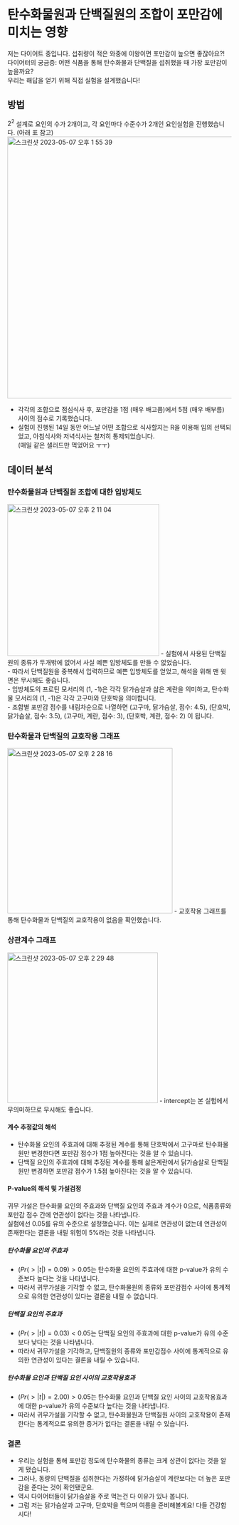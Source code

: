 # 탄수화물원과 단백질원의 조합이 포만감에 미치는 영향
저는 다이어트 중입니다. 섭취량이 적은 와중에 이왕이면 포만감이 높으면 좋잖아요?! <br>
다이어터의 궁금증: 어떤 식품을 통해 탄수화물과 단백질을 섭취했을 때 가장 포만감이 높을까요? <br>
우리는 해답을 얻기 위해 직접 실험을 설계했습니다! 
## 방법
$2^{2}$ 설계로 요인의 수가 2개이고, 각 요인마다 수준수가 2개인 요인실험을 진행했습니다. (아래 표 참고)
<img width="588" alt="스크린샷 2023-05-07 오후 1 55 39" src="https://user-images.githubusercontent.com/90596549/236658455-4348d37b-f454-4a07-b067-08df6f70119a.png"> <br>
- 각각의 조합으로 점심식사 후, 포만감을 1점 (매우 배고픔)에서 5점 (매우 배부름) 사이의 점수로 기록했습니다. <br>
- 실험이 진행된 14일 동안 어느날 어떤 조합으로 식사할지는 R을 이용해 임의 선택되었고, 아침식사와 저녁식사는 철저히 통제되었습니다.<br> 
(매일 같은 샐러드만 먹었어요 ㅜㅜ) <br>
## 데이터 분석 
### 탄수화물원과 단백질원 조합에 대한 입방체도 
<img width="341" alt="스크린샷 2023-05-07 오후 2 11 04" src="https://user-images.githubusercontent.com/90596549/236658956-39a79198-445e-43d0-a5cf-bd75b05b1079.png">
- 실험에서 사용된 단백질원의 종류가 두개밖에 없어서 사실 예쁜 입방체도를 만들 수 없었습니다. <br> 
- 따라서 단백질원을 중복해서 입력하므로 예쁜 입방체도를 얻었고, 해석을 위해 맨 윗면은 무시해도 좋습니다. <br>
- 입방체도의 프로틴 모서리의 (1, -1)은 각각 닭가슴살과 삶은 계란을 의미하고, 탄수화물 모서리의 (1, -1)은 각각 고구마와 단호박을 의미합니다. <br>
- 조합별 포만감 점수를 내림차순으로 나열하면 (고구마, 닭가슴살, 점수: 4.5), (단호박, 닭가슴살, 점수: 3.5), (고구마, 계란, 점수: 3), (단호박, 계란, 점수: 2) 이 됩니다. <br>

### 탄수화물과 단백질의 교호작용 그래프 
<img width="371" alt="스크린샷 2023-05-07 오후 2 28 16" src="https://user-images.githubusercontent.com/90596549/236659510-d359fdfa-64fe-49e1-b1c6-999c762f78c8.png">
- 교호작용 그래프를 통해 탄수화물과 단백질의 교호작용이 없음을 확인했습니다. 

### 상관계수 그래프
<img width="338" alt="스크린샷 2023-05-07 오후 2 29 48" src="https://user-images.githubusercontent.com/90596549/236659552-8b00923b-f949-4c1f-9155-bb97fa25fc56.png">
- intercept는 본 실험에서 무의미하므로 무시해도 좋습니다. <br>

#### 계수 추정값의 해석
- 탄수화물 요인의 주효과에 대해 추정된 계수를 통해 단호박에서 고구마로 탄수화물원만 변경한다면 포만감 점수가 1점 높아진다는 것을 알 수 있습니다. <br>
- 단백질 요인의 주효과에 대해 추정된 계수를 통해 삶은계란에서 닭가슴살로 단백질원만 변경하면 포만감 점수가 1.5점 높아진다는 것을 알 수 있습니다. <br>

#### P-value의 해석 및 가설검정
귀무 가설은 탄수화물 요인의 주효과와 단백질 요인의 주효과 계수가 0으로, 식품종류와 포만감 점수 간에 연관성이 없다는 것을 나타냅니다. <br> 
실험에선 0.05를 유의 수준으로 설정했습니다. 이는 실제로 연관성이 없는데 연관성이 존재한다는 결론을 내릴 위험이 5%라는 것을 나타냅니다. <br>
##### 탄수화물 요인의 주효과
- $(Pr(>|t|)=0.09) > 0.05$는 탄수화물 요인의 주효과에 대한 p-value가 유의 수준보다 높다는 것을 나타냅니다. <br>
- 따라서 귀무가설을 기각할 수 없고, 탄수화물원의 종류와 포만감점수 사이에 통계적으로 유의한 연관성이 있다는 결론을 내릴 수 없습니다.<br>
##### 단백질 요인의 주효과
- $(Pr(>|t|)=0.03) < 0.05$는 단백질 요인의 주효과에 대한 p-value가 유의 수준보다 낮다는 것을 나타냅니다. <br>
- 따라서 귀무가설을 기각하고, 단백질원의 종류와 포만감점수 사이에 통계적으로 유의한 연관성이 있다는 결론을 내릴 수 있습니다.<br>
##### 탄수화물 요인과 단백질 요인 사이의 교호작용효과
- $(Pr(>|t|)=2.00) > 0.05$는 탄수화물 요인과 단백질 요인 사이의 교호작용효과에 대한 p-value가 유의 수준보다 높다는 것을 나타냅니다. <br>
- 따라서 귀무가설을 기각할 수 없고, 탄수화물원과 단백질원 사이의 교호작용이 존재한다는 통계적으로 유의한 증거가 없다는 결론을 내릴 수 있습니다.<br>

### 결론
- 우리는 실험을 통해 포만감 정도에 탄수화물의 종류는 크게 상관이 없다는 것을 알게 됐습니다. <br>
- 그러나, 동량의 단백질을 섭취한다는 가정하에 닭가슴살이 계란보다는 더 높은 포만감을 준다는 것이 확인됐군요. <br>
- 역시 다이어터들이 닭가슴살을 주로 먹는건 다 이유가 있나 봅니다. 
- 그럼 저는 닭가슴살과 고구마, 단호박을 먹으며 여름을 준비해볼게요! 다들 건강합시다!

